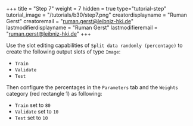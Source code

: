 +++
title = "Step 7"
weight = 7
hidden = true
type="tutorial-step"
tutorial_image = "/tutorials/b30/step7.png"
creatordisplayname = "Ruman Gerst"
creatoremail = "ruman.gerst@leibniz-hki.de"
lastmodifierdisplayname = "Ruman Gerst"
lastmodifieremail = "ruman.gerst@leibniz-hki.de"
+++

Use the slot editing capabilities of `Split data randomly (percentage)` to create the following output slots of type `Image`:

* `Train`
* `Validate`
* `Test`

Then configure the percentages in the `Parameters` tab and the `Weights` category (red rectangle 1) as following:

* `Train` set to `80`
* `Validate` set to `10`
* `Test` set to `10`